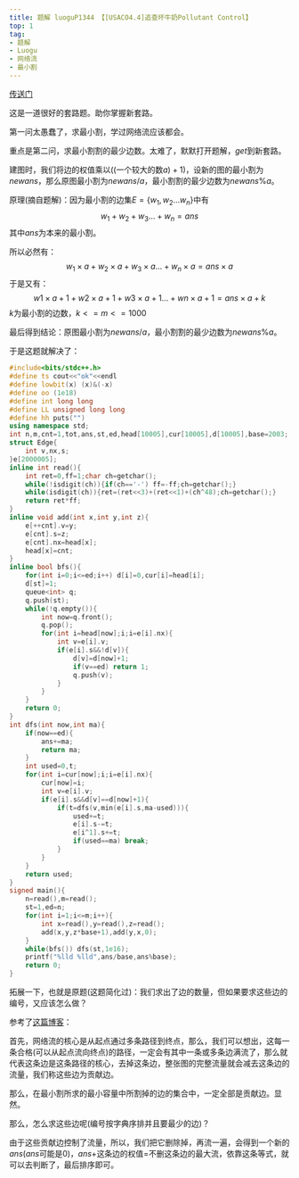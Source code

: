 ```yaml
---
title: 题解 luoguP1344 【[USACO4.4]追查坏牛奶Pollutant Control】
top: 1
tag: 
- 题解
- Luogu
- 网络流
- 最小割
---
```

[传送门](https://www.luogu.org/problemnew/show/P1344)

这是一道很好的套路题。助你掌握新套路。

第一问太愚蠢了，求最小割，学过网络流应该都会。

重点是第二问，求最小割割的最少边数。太难了，默默打开题解，$get$到新套路。

建图时，我们将边的权值乘以$(($一个较大的数$a)+1)$，设新的图的最小割为$newans$，那么原图最小割为$newans/a$，最小割割的最少边数为$newans\%a$。

原理(摘自题解)：因为最小割的边集$E=\{w_1,w_2...w_n\}$中有
$$
w_1+w_2+w_3…+w_n=ans
$$
其中$ans$为本来的最小割。

所以必然有：
$$
w_1\times a+w_2\times a+w_3\times a…+w_n\times a=ans\times a
$$
于是又有：
$$
w1\times a+1+w2\times a+1+w3\times a+1…+wn\times a+1=ans\times a+k
$$
$k$为最小割的边数，$k<=m<=1000$

最后得到结论：原图最小割为$newans/a$，最小割割的最少边数为$newans\%a$。

于是这题就解决了：
```cpp
#include<bits/stdc++.h>
#define ts cout<<"ok"<<endl
#define lowbit(x) (x)&(-x)
#define oo (1e18)
#define int long long
#define LL unsigned long long
#define hh puts("")
using namespace std;
int n,m,cnt=1,tot,ans,st,ed,head[10005],cur[10005],d[10005],base=2003;
struct Edge{
    int v,nx,s;
}e[2000005];
inline int read(){
    int ret=0,ff=1;char ch=getchar();
    while(!isdigit(ch)){if(ch=='-') ff=-ff;ch=getchar();}
    while(isdigit(ch)){ret=(ret<<3)+(ret<<1)+(ch^48);ch=getchar();}
    return ret*ff;
}
inline void add(int x,int y,int z){
    e[++cnt].v=y;
    e[cnt].s=z;
    e[cnt].nx=head[x];
    head[x]=cnt;
}
inline bool bfs(){
    for(int i=0;i<=ed;i++) d[i]=0,cur[i]=head[i];
    d[st]=1;
    queue<int> q;
    q.push(st);
    while(!q.empty()){
        int now=q.front();
        q.pop();
        for(int i=head[now];i;i=e[i].nx){
            int v=e[i].v;
            if(e[i].s&&!d[v]){
                d[v]=d[now]+1;
                if(v==ed) return 1;
                q.push(v);
            }
        }
    }
    return 0;
}
int dfs(int now,int ma){
    if(now==ed){
        ans+=ma;
        return ma;
    }
    int used=0,t;
    for(int i=cur[now];i;i=e[i].nx){
        cur[now]=i;
        int v=e[i].v;
        if(e[i].s&&d[v]==d[now]+1){
            if(t=dfs(v,min(e[i].s,ma-used))){
                used+=t;
                e[i].s-=t;
                e[i^1].s+=t;
                if(used==ma) break;
            }
        }
    }
    return used;
}
signed main(){
    n=read(),m=read();
    st=1,ed=n;
    for(int i=1;i<=m;i++){
        int x=read(),y=read(),z=read();
        add(x,y,z*base+1),add(y,x,0);
    }
    while(bfs()) dfs(st,1e16);
    printf("%lld %lld",ans/base,ans%base);
    return 0;
}
```
拓展一下，也就是原题$($这题简化过$)$：我们求出了边的数量，但如果要求这些边的编号，又应该怎么做？

参考了[这篇博客](https://blog.csdn.net/zhangjianjunab/article/details/79983408)：

首先，网络流的核心是从起点通过多条路径到终点，那么，我们可以想出，这每一条合格$($可以从起点流向终点$)$的路径，一定会有其中一条或多条边满流了，那么就代表这条边是这条路径的核心，去掉这条边，整张图的完整流量就会减去这条边的流量，我们称这些边为贡献边。

那么，在最小割所求的最小容量中所割掉的边的集合中，一定全部是贡献边。显然。

那么，怎么求这些边呢$($编号按字典序排并且要最少的边$)$？

由于这些贡献边控制了流量，所以，我们把它删除掉，再流一遍，会得到一个新的$ans(ans$可能是0$)$，$ans+$这条边的权值$=$不删这条边的最大流，依靠这条等式，就可以去判断了，最后排序即可。